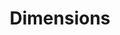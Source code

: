 ---
bigquery: https://console.cloud.google.com/bigquery?p=covid-19-dimensions-ai&page=table&d=data&t=publications
contributors: Digital Science, https://www.digital-science.com/
cost: Free for personal, non-commercial use.
description: Dimensions contains more than 100 million publications, ranging from
  articles published in scholarly journals, books and book chapters, to preprints
  and conference proceedings. All publications are contextualized with linked data
  sets, funding, publications, patents, clinical trials, and policy documents. You
  can also view associated categories, funders, institutions, and researcher profiles.
documentation: https://docs.dimensions.ai/bigquery/index.html
last_edit: 04/05/2022, 12:10:01
location: https://www.dimensions.ai/products/free/
maintained_by: Digital Science, https://www.digital-science.com/
schema_fields:
- original_assignee
- publication_ids
- filing_status
- start_year
- external_ids
- funding_amount
- open_access_categories_v2
- funding_nzd
- associated_publication_pmid
- volume
- eisbn
- journal_lists
- end_date
- assignee_orgs
- citations
- filing_year
- date_inserted
- original_assignee_countries
- associated_publication_arxiv_id
- metrics
- date_imported_gbq
- brief_title
- wikipedia_url
- expiration_year
- foa_number
- associated_publication_doi
- links
- category_icrp_cso
- acronym
- assignee_countries
- parent_id
- jurisdiction
- research_orgs
- categories
- funding_gbp
- associated_grant_ids
- open_access_categories
- established
- type
- patent_ids
- description
- funder_org_state_codes
- funder_org_cities
- funder_org_acronyms
- grant_number
- legal_events
- conditions
- phase
- funding_chf
- abstract
- legal_status
- current_assignee_countries
- altmetrics
- category_hrcs_hc
- license
- labels
- acronyms
- priority_year
- funding_cny
- status
- original_abstract
- family_id
- email_address
- conference
- research_org_state_names
- category_hrcs_rac
- funder_org
- category_bra
- id
- category_hra
- ipcr
- subtitles
- funder_countries
- linkout
- created_date
- date
- organisation_details
- inventor_names
- original_assignee_orgs
- book_series_title
- category_uoa
- pmcid
- end_year
- filing_date
- publication_date
- research_org_cities
- proceedings_title
- date_print
- start_date
- current_assignee_orgs
- aliases
- expiration_date
- reference_ids
- mesh_headings
- title
- funding_jpy
- concepts
- embargo_date
- supporting_grant_ids
- priority_date
- pmid
- book_title
- registry
- research_org_countries
- journal
- citations_count
- editors
- pages
- address
- publication_year
- granted_year
- source_id
- authors
- funding_details
- types
- cited_by_ids
- category_icrp_ct
- associated_publication_id
- issue
- date_online
- language
- cpc
- funder_orgs
- resulting_publication_ids
- funding_currency
- application_number
- arxiv_id
- original_title
- mesh_terms
- isbn
- kind
- research_org_country_names
- researcher_ids
- relationships
- funding_eur
- repository_name
- doi
- citation_string
- funder_org_countries
- resulting_publication_doi
- category_sdg
- funding_usd
- publisher
- repository_id
- active_years
- research_org_state_codes
- year
- interventions
- family_members_ids
- family_count
- funding_aud
- acknowledgements
- category_rcdc
- investigators
- funding_cad
- current_assignee
- research_org_city_names
- name
- date_modified
- granted_date
- category_for
- clinical_trial_ids
- date_normal
- gender
- repository_url
shortname: dimensions
tags:
- scholarly literature
- patents
- funding
- clinical trials
- academic profiles
terms_of_use: 'Use of both the Dimensions COVID-19 dataset and full Dimensions dataset
  are subject to the Dimensions Terms of use: https://www.dimensions.ai/policies-terms-legal '
title: Dimensions
uuid: dcff88bd-fe6b-4fdb-8159-809bf9d7bc1c
---